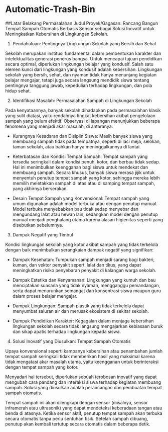 # Automatic-Trash-Bin

##Latar Belakang Permasalahan
Judul Proyek/Gagasan: Rancang Bangun Tempat Sampah Otomatis Berbasis Sensor sebagai Solusi Inovatif untuk Meningkatkan Kebersihan di Lingkungan Sekolah.

1. Pendahuluan: Pentingnya Lingkungan Sekolah yang Bersih dan Sehat

Sekolah merupakan institusi fundamental dalam pembentukan karakter dan intelektualitas generasi penerus bangsa. Untuk mencapai tujuan pendidikan secara optimal, diperlukan lingkungan belajar yang kondusif. Salah satu elemen kunci dari lingkungan yang kondusif adalah kebersihan. Lingkungan sekolah yang bersih, sehat, dan nyaman tidak hanya menunjang kegiatan belajar mengajar, tetapi juga secara langsung mendidik siswa tentang pentingnya tanggung jawab, kepedulian terhadap lingkungan, dan pola hidup sehat.

2. Identifikasi Masalah: Permasalahan Sampah di Lingkungan Sekolah

Pada kenyataannya, banyak sekolah dihadapkan pada permasalahan klasik yang sulit diatasi, yaitu rendahnya tingkat kebersihan akibat pengelolaan sampah yang belum efektif. Observasi di lapangan menunjukkan beberapa fenomena yang menjadi akar masalah, di antaranya:

 - Kurangnya Kesadaran dan Disiplin Siswa: Masih banyak siswa yang membuang sampah tidak pada tempatnya, seperti di laci meja, selokan, taman sekolah, atau bahkan hanya meninggalkannya di lantai.

 - Keterbatasan dan Kondisi Tempat Sampah: Tempat sampah yang tersedia seringkali dalam kondisi penuh, kotor, dan berbau tidak sedap. Hal ini menimbulkan keengganan bagi siswa untuk mendekat dan membuang sampah. Secara khusus, banyak siswa merasa jijik untuk menyentuh penutup tempat sampah yang kotor, sehingga mereka lebih memilih meletakkan sampah di atas atau di samping tempat sampah, yang akhirnya berserakan.

 - Desain Tempat Sampah yang Konvensional: Tempat sampah yang umum digunakan adalah model terbuka atau dengan penutup manual. Model terbuka menyebabkan bau tidak sedap menyebar dan       mengundang lalat atau hewan lain, sedangkan model dengan penutup manual menjadi penghalang utama karena alasan higienitas seperti yang disebutkan sebelumnya.

3. Dampak Negatif yang Timbul

Kondisi lingkungan sekolah yang kotor akibat sampah yang tidak terkelola dengan baik menimbulkan serangkaian dampak negatif yang signifikan:

 - Dampak Kesehatan: Tumpukan sampah menjadi sarang bagi bakteri, kuman, dan vektor penyakit seperti lalat dan tikus, yang dapat meningkatkan risiko penyebaran penyakit di kalangan warga sekolah.

 - Dampak Estetika dan Kenyamanan: Lingkungan yang kumuh dan bau menciptakan suasana yang tidak nyaman, mengganggu pemandangan, serta dapat menurunkan semangat dan konsentrasi siswa maupun guru dalam proses belajar mengajar.

 - Dampak Lingkungan: Sampah plastik yang tidak terkelola dapat menyumbat saluran air dan merusak ekosistem di sekitar sekolah.

 - Dampak Pendidikan Karakter: Kegagalan dalam menjaga kebersihan lingkungan sekolah secara tidak langsung mengajarkan kebiasaan buruk dan sikap apatis terhadap lingkungan kepada siswa.

4. Solusi Inovatif yang Diusulkan: Tempat Sampah Otomatis

Upaya konvensional seperti kampanye kebersihan atau penambahan jumlah tempat sampah seringkali tidak memberikan hasil yang maksimal karena tidak mengatasi akar masalah utama, yaitu keengganan untuk berinteraksi dengan tempat sampah yang kotor.

Menyadari hal tersebut, diperlukan sebuah terobosan inovatif yang dapat mengubah cara pandang dan interaksi siswa terhadap kegiatan membuang sampah. Solusi yang diusulkan adalah perancangan dan pembuatan tempat sampah otomatis.

Tempat sampah ini akan dilengkapi dengan sensor (misalnya, sensor inframerah atau ultrasonik) yang dapat mendeteksi keberadaan tangan atau benda di atasnya. Ketika sensor aktif, penutup tempat sampah akan terbuka secara otomatis tanpa perlu sentuhan fisik. Setelah sampah dibuang, penutup akan kembali tertutup secara otomatis dalam beberapa detik.
